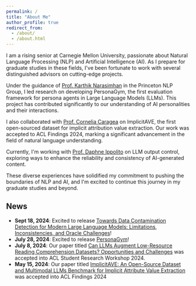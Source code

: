 ```yaml
---
permalink: /
title: "About Me"
author_profile: true
redirect_from: 
  - /about/
  - /about.html
---
```

I am a rising senior at Carnegie Mellon University, passionate about Natural Language Processing (NLP) and Artificial Intelligence (AI). As I prepare for graduate studies in these fields, I've been fortunate to work with several distinguished advisors on cutting-edge projects.

Under the guidance of [Prof. Karthik Narasimhan](https://karthikncode.github.io) in the Princeton NLP Group, I led research on developing PersonaGym, the first evaluation framework for persona agents in Large Language Models (LLMs). This project has contributed significantly to our understanding of AI personalities and their interactions.

I also collaborated with [Prof. Cornelia Caragea](https://www.cs.uic.edu/~cornelia/) on ImplicitAVE, the first open-sourced dataset for implicit attribution value extraction. Our work was accepted to ACL Findings 2024, marking a significant advancement in the field of natural language understanding.

Currently, I'm working with [Prof. Daphne Ippolito](https://www.daphnei.com) on LLM output control, exploring ways to enhance the reliability and consistency of AI-generated content.

These diverse experiences have solidified my commitment to pushing the boundaries of NLP and AI, and I'm excited to continue this journey in my graduate studies and beyond.

## News

- **Sept 18, 2024**: Excited to release [Towards Data Contamination Detection for Modern Large Language Models: Limitations, Inconsistencies, and Oracle Challenges](https://arxiv.org/pdf/2409.09927v1)!
- **July 28, 2024**: Excited to release [PersonaGym](https://personagym.com)!
- **July 8, 2024**: Our paper titled [Can LLMs Augment Low-Resource Reading Comprehension Datasets? Opportunities and Challenges](https://arxiv.org/abs/2309.12426) was accepted into ACL Student Research Workshop 2024.
- **May 15, 2024**: Our paper titled [ImplicitAVE: An Open-Source Dataset and Multimodal LLMs Benchmark for Implicit Attribute Value Extraction](https://arxiv.org/abs/2404.15592) was accepted into ACL Findings 2024 
